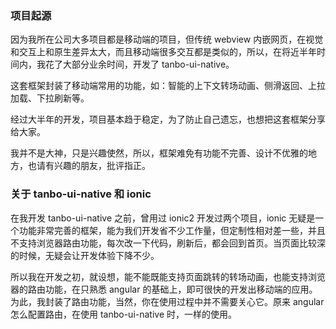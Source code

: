 ### 项目起源

因为我所在公司大多项目都是移动端的项目，但传统 webview 内嵌网页，在视觉和交互上和原生差异太大，而且移动端很多交互都是类似的，所以，在将近半年时间内，我花了大部分业余时间，开发了 tanbo-ui-native。

这套框架封装了移动端常用的功能，如：智能的上下文转场动画、侧滑返回、上拉加载、下拉刷新等。

经过大半年的开发，项目基本趋于稳定，为了防止自己遗忘，也想把这套框架分享给大家。

我并不是大神，只是兴趣使然，所以，框架难免有功能不完善、设计不优雅的地方，也请有兴趣的朋友，批评指正。


### 关于 tanbo-ui-native 和 ionic

在我开发 tanbo-ui-native 之前，曾用过 ionic2 开发过两个项目，ionic 无疑是一个功能非常完善的框架，能为我们开发省不少工作量，但定制性相对差一些，并且不支持浏览器路由功能，每次改一下代码，刷新后，都会回到首页。当页面比较深的时候，无疑会让开发体验下降不少。

所以我在开发之初，就设想，能不能既能支持页面跳转的转场动画，也能支持浏览器的路由功能，在只熟悉 angular 的基础上，即可很快的开发出移动端的应用。为此，我封装了路由功能，当然，你在使用过程中并不需要关心它。原来 angular 怎么配置路由，在使用 tanbo-ui-native 时，一样的使用。